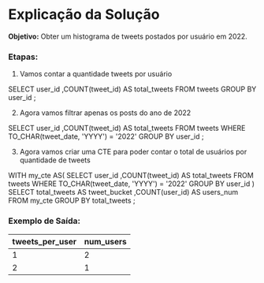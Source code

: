 # Explicação da Solução

**Objetivo:** Obter um histograma de tweets postados por usuário em 2022.

### Etapas:
1. Vamos contar a quantidade tweets por usuário

SELECT
  user_id
  ,COUNT(tweet_id) AS total_tweets
FROM tweets
GROUP BY user_id
;

2. Agora vamos filtrar apenas os posts do ano de 2022

SELECT
  user_id
  ,COUNT(tweet_id) AS total_tweets
FROM tweets
WHERE TO_CHAR(tweet_date, 'YYYY') = '2022'
GROUP BY user_id
;

3. Agora vamos criar uma CTE para poder contar o total de usuários por quantidade de tweets

WITH my_cte
AS(
  SELECT
    user_id
    ,COUNT(tweet_id) AS total_tweets
  FROM tweets
  WHERE TO_CHAR(tweet_date, 'YYYY') = '2022'
  GROUP BY user_id
)
SELECT
  total_tweets AS tweet_bucket
  ,COUNT(user_id) AS users_num
FROM my_cte
GROUP BY total_tweets
;

### Exemplo de Saída:

| tweets_per_user | num_users |
|------------------|------------|
| 1                | 2          |
| 2                | 1          |
